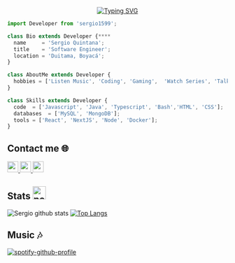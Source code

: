 <p align="center">
    <a href="https://git.io/typing-svg"><img src="https://readme-typing-svg.herokuapp.com?font=Fira+Code&size=19&pause=1000&color=8F6DAE&center=true&vCenter=true&multiline=true&width=600&height=100&lines=Hello+World+%F0%9F%91%8B%F0%9F%8F%BB;I'm+Sergio+Quintana;I'm+currently+studying+Software+Engineer+at+the+UPTC" alt="Typing SVG" /></a>
</p>

```js
import Developer from 'sergio1599';

class Bio extends Developer {****
  name     = 'Sergio Quintana';
  title    = 'Software Engineer';
  location = 'Duitama, Boyacá';
}

class AboutMe extends Developer {
  hobbies = ['Listen Music', 'Coding', 'Gaming',  'Watch Series', 'Talking'];
}

class Skills extends Developer {
  code  = ['Javascript', 'Java', 'Typescript', 'Bash','HTML', 'CSS'];
  databases  = ['MySQL', 'MongoDB'];
  tools = ['React', 'NextJS', 'Node', 'Docker'];
}
```

<h2>  Contact me 🌐</h2>

<p>
<a href="https://www.linkedin.com/in/sergio-quintana-926566207/" target="_blank">
  <img src="https://img.shields.io/badge/linkedin-%230077B5.svg?&style=for-the-badge&logo=linkedin&logoColor=white" height=25>
</a>
<a href="https://twitter.com/AlejoQ_15/">
  <img src="https://img.shields.io/badge/twitter-%231DA1F2.svg?&style=for-the-badge&logo=twitter&logoColor=white" height=25>
</a>
<a href="https://www.instagram.com/s_alejandro_15/">
  <img src="https://img.shields.io/badge/instagram-%23E4405F.svg?&style=for-the-badge&logo=instagram&logoColor=white" height=25>
</a>
</p>

<h2>  Stats <img alt="parrot" src="https://camo.githubusercontent.com/9ed64b042a76b8a97016e877cbaee0d6df224a148034afef658d841cf0cd1791/68747470733a2f2f63756c746f667468657061727479706172726f742e636f6d2f706172726f74732f68642f6c6170746f705f706172726f742e676966" width="30px"></h2>

![Sergio github stats](https://github-readme-stats.vercel.app/api?username=sergio1599&show_icons=true&title_color=A77ECB&icon_color=FEEA94&text_color=7EDAC9&bg_color=151515)
[![Top Langs](https://github-readme-stats.vercel.app/api/top-langs/?username=sergio1599&layout=compact&title_color=A77ECB&icon_color=FEEA94&text_color=7EDAC9&bg_color=151515)](https://github.com/anuraghazra/github-readme-stats)

<h2> Music 🎶</h2>

[![spotify-github-profile](https://spotify-github-profile.vercel.app/api/view?uid=12125370035&cover_image=true&theme=novatorem)](https://spotify-github-profile.vercel.app/api/view?uid=12125370035&redirect=true)
